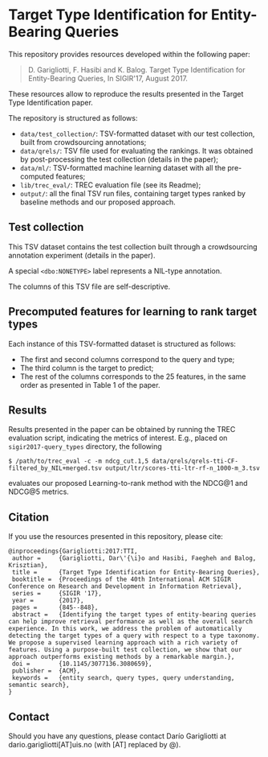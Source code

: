 # Target Type Identification for Entity-Bearing Queries

This repository provides resources developed within the following paper:

> D. Garigliotti, F. Hasibi and K. Balog. Target Type Identification for Entity-Bearing Queries, In SIGIR'17, August 2017.

These resources allow to reproduce the results presented in the Target Type Identification paper.

The repository is structured as follows:

- `data/test_collection/`: TSV-formatted dataset with our test collection, built from crowdsourcing annotations;
- `data/qrels/`: TSV file used for evaluating the rankings. It was obtained by post-processing the test collection (details in the paper);
- `data/ml/`: TSV-formatted machine learning dataset with all the pre-computed features;
- `lib/trec_eval/`: TREC evaluation file (see its Readme);
- `output/`:  all the final TSV run files, containing target types ranked by baseline methods and our proposed approach.


## Test collection

This TSV dataset contains the test collection built through a crowdsourcing annotation experiment (details in the paper).

A special `<dbo:NONETYPE>` label represents a NIL-type annotation.

The columns of this TSV file are self-descriptive.


## Precomputed features for learning to rank target types

Each instance of this TSV-formatted dataset is structured as follows:

- The first and second columns correspond to the query and type;
- The third column is the target to predict;
- The rest of the columns corresponds to the 25 features, in the same order as presented in Table 1 of the paper.


## Results

Results presented in the paper can be obtained by running the TREC evaluation script, indicating the metrics of interest.
E.g., placed on `sigir2017-query_types` directory, the following
```
$ /path/to/trec_eval -c -m ndcg_cut.1,5 data/qrels/qrels-tti-CF-filtered_by_NIL+merged.tsv output/ltr/scores-tti-ltr-rf-n_1000-m_3.tsv
```
evaluates our proposed Learning-to-rank method with the NDCG@1 and NDCG@5 metrics.


## Citation

If you use the resources presented in this repository, please cite:

```
@inproceedings{Garigliotti:2017:TTI,
 author =     {Garigliotti, Dar\'{\i}o and Hasibi, Faegheh and Balog, Krisztian},
 title =      {Target Type Identification for Entity-Bearing Queries},
 booktitle =  {Proceedings of the 40th International ACM SIGIR Conference on Research and Development in Information Retrieval},
 series =     {SIGIR '17},
 year =       {2017},
 pages =      {845--848},
 abstract =   {Identifying the target types of entity-bearing queries can help improve retrieval performance as well as the overall search experience. In this work, we address the problem of automatically detecting the target types of a query with respect to a type taxonomy. We propose a supervised learning approach with a rich variety of features. Using a purpose-built test collection, we show that our approach outperforms existing methods by a remarkable margin.},
 doi =        {10.1145/3077136.3080659},
 publisher =  {ACM},
 keywords =   {entity search, query types, query understanding, semantic search},
}
```


## Contact

Should you have any questions, please contact Darío Garigliotti at dario.garigliotti[AT]uis.no (with [AT] replaced by @).
